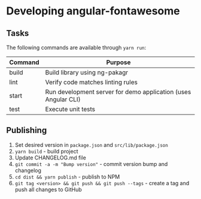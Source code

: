 # Developing angular-fontawesome

## Tasks

The following commands are available through `yarn run`:

Command     | Purpose
---         | ---
build       | Build library using ng-pakagr
lint        | Verify code matches linting rules
start       | Run development server for demo application (uses Angular CLI)
test        | Execute unit tests

## Publishing

1. Set desired version in `package.json` and `src/lib/package.json`
1. `yarn build` - build project
1. Update CHANGELOG.md file
1. `git commit -a -m "Bump version"` - commit version bump and changelog
1. `cd dist && yarn publish` - publish to NPM
1. `git tag <version> && git push && git push --tags` - create a tag and push all changes to GitHub
